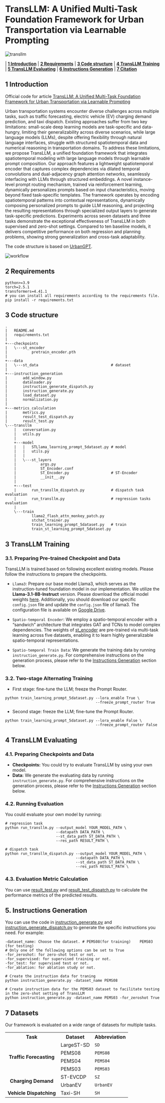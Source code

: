# TransLLM: A Unified Multi-Task Foundation Framework for Urban Transportation via Learnable Prompting

<!-- TODO: 将这里的图片替换为你们项目的Logo或核心架构图 -->
![transllm](./media/TransLLM.png)


<p align="center">

| **[1 Introduction](#introduction)** 
| **[2 Requirements](#requirements)**
| **[3 Code structure](#code-structure)** 
| **[4 TransLLM Training](#transllm-training)** 
| **[5 TransLLM Evaluating](#transllm-evaluating)** 
| **[6 Instructions Generation](#instructions-generation)** 
| **[7 Citation](#citation)**

</p>

<a id="introduction"></a>

## 1 Introduction
Official code for article [TransLLM: A Unified Multi-Task Foundation Framework for Urban Transportation via Learnable Prompting](https://arxiv.org/abs/YOUR_PAPER_ID)

Urban transportation systems encounter diverse challenges across multiple tasks, such as traffic forecasting, electric vehicle (EV) charging demand prediction, and taxi dispatch. Existing approaches suffer from two key limitations: small-scale deep learning models are task-specific and data-hungry, limiting their generalizability across diverse scenarios, while large language models (LLMs), despite offering flexibility through natural language interfaces, struggle with structured spatiotemporal data and numerical reasoning in transportation domains. To address these limitations, we propose TransLLM, a unified foundation framework that integrates spatiotemporal modeling with large language models through learnable prompt composition. Our approach features a lightweight spatiotemporal encoder that captures complex dependencies via dilated temporal convolutions and dual-adjacency graph attention networks, seamlessly interfacing with LLMs through structured embeddings. A novel instance-level prompt routing mechanism, trained via reinforcement learning, dynamically personalizes prompts based on input characteristics, moving beyond fixed task-specific templates. The framework operates by encoding spatiotemporal patterns into contextual representations, dynamically composing personalized prompts to guide LLM reasoning, and projecting the resulting representations through specialized output layers to generate task-specific predictions. Experiments across seven datasets and three tasks demonstrate the exceptional effectiveness of TransLLM in both supervised and zero-shot settings. Compared to ten baseline models, it delivers competitive performance on both regression and planning problems, showing strong generalization and cross-task adaptability.

The code structure is based on [UrbanGPT](https://github.com/HKUDS/UrbanGPT.git).

![workflow](./media/Workflow.png)


<a id="requirements"></a>

## 2 Requirements
```
python>=3.9
torch=2.5.1
transformers=4.41.1
# you can install all requirements according to the requirements file.
pip install -r requirements.txt
```

<a id="code-structure"></a>

## 3 Code structure

```
.
|   README.md
|   requirements.txt
|   
+---checkpoints
|   \---st_encoder
|           pretrain_encoder.pth
|    
+---data
|   \---st_data                                 # dataset
|
+---instruction_generation
|       add_window.py
|       dataloader.py
|       instruction_generate_dispatch.py
|       instruction_generate.py
|       load_dataset.py
|       normalization.py
|                  
+---metrics_calculation
|       metrics.py
|       result_test_dispatch.py
|       result_test.py   
\---transllm
    |   conversation.py
    |   utils.py
    |           
    +---model
    |   |   STLlama_learning_prompt_5dataset.py # model
    |   |   utils.py
    |   |   
    |   \---st_layers
    |           args.py
    |           ST_Encoder.conf
    |           ST_Encoder.py                   # ST-Encoder
    |           __init__.py
    |           
    +---test
    |       run_transllm_dispatch.py            # dispatch task evaluation
    |       run_transllm.py                     # regression tasks evaluation  
    |   
    \---train
            llama2_flash_attn_monkey_patch.py
            stchat_trainer.py
            train_learning_prompt_5dataset.py   # train
            train_st_learning_prompt_5dataset.py
```

<a id="TransLLM Training"></a>

## 3 TransLLM Training

<a id='Prepare Pre-trained Checkpoint and Data'></a>

### 3.1. Preparing Pre-trained Checkpoint and Data
TransLLM is trained based on following excellent existing models.
Please follow the instructions to prepare the checkpoints.

- `Llama3`:
  Prepare our base model Llama3, which serves as the instruction-tuned foundation model in our implementation. We utilize the **Llama-3.1-8B-Instruct** version. Please download the official model weights [here](https://huggingface.co/meta-llama/Llama-3.1-8B-Instruct). 
  Additionally, you should download our specific `config.json` file and update the `config.json` file of llama3. The configuration file is available on [Google Drive](https://drive.google.com/file/d/1ngKdAZ0EKmIXJWVYe42KA6TW99XXN7SX/view?usp=drive_link).
  
- `Spatio-temporal Encoder`:
  We employ a spatio-temporal encoder with a “sandwich” architecture that integrates GAT and TCNs to model complex dependencies. The weights of [st_encoder](https://drive.google.com/drive/folders/111uSBU5P4ZdzCU5OiPSm7xNUfNIaxT3D?usp=drive_link) are pre-trained via multi-task learning across five datasets, enabling it to learn highly generalizable spatio-temporal representations.

- `Spatio-temporal Train Data`:
  We generate the training data by running `instruction_generate.py`. For comprehensive instructions on the generation process, please refer to the [Instructions Generation](#Instructions-Generation) section below.

<a id='Two-stage Alternating Training '></a>

### 3.2. Two-stage Alternating Training 

- First stage: fine-tune the LLM; freeze the Prompt Router.

```shell
python train_learning_prompt_5dataset.py --lora_enable True \
                                         --freeze_prompt_router True
```

- Second stage: freeze the LLM; fine-tune the Prompt Router.

```shell
python train_learning_prompt_5dataset.py --lora_enable False \
                                         --freeze_prompt_router False
```

<a id='TransLLM Evaluating'></a>

## 4 TransLLM Evaluating

<a id='Preparing Checkpoints and Data'></a>

### 4.1. Preparing Checkpoints and Data

* **Checkpoints:** You could try to evaluate TransLLM by using your own model.
* **Data:** We generate the evaluating data by running `instruction_generate.py`. For comprehensive instructions on the generation process, please refer to the [Instructions Generation](#Instructions-Generation) section below.

<a id='Running Evaluation'></a>

### 4.2. Running Evaluation

You could evaluate your own model by running:
```shell
# regression task
python run_transllm.py --output_model YOUR_MODEL_PATH \
                       --datapath DATA_PATH \
                       --st_data_path ST_DATA_PATH \
                       --res_path RESULT_PATH \ 
                       
# dispatch task
python run_transllm_dispatch.py --output_model YOUR_MODEL_PATH \
                                --datapath DATA_PATH \
                                --st_data_path ST_DATA_PATH \
                                --res_path RESULT_PATH \ 
```

### 4.3. Evaluation Metric Calculation

<a id='Evaluation Metric Calculation'></a>

You can use [result_test.py](./metric_calculation/result_test.py) and [result_test_dispatch.py](./metric_calculation/result_test_dispatch.py) to calculate the performance metrics of the predicted results. 


## 5. Instructions Generation

<a id='Instructions-Generation'></a>

You can use the code in [instruction_generate.py](./instruction_generate/instruction_generate.py) and [instruction_generate_dispatch.py](./instruction_generate/instruction_dispatch.py) to generate the specific instructions you need. For example: 

```
-dataset_name: Choose the dataset. # PEMS08(for training)    PEMS03 (for testing)
# Only one of the following options can be set to True
-for_zeroshot: for zero-shot test or not.
-for_supervised: for supervised training or not.
-for_test: for supervised test or not.
-for_ablation: for ablation study or not.

# Create the instruction data for traning
python instruction_generate.py -dataset_name PEMS08

# Create instruction data for the PEMS03 dataset to facilitate testing in the zero-shot setting of TransLLM
python instruction_generate.py -dataset_name PEMS03 -for_zeroshot True
```


<a id="datasets"></a>

## 7 Datasets

Our framework is evaluated on a wide range of datasets for multiple tasks.

<table>
  <tr>
    <th>Task</th>
    <th>Dataset</th>
    <th>Abbreviation</th>
  </tr>
  <tr>
    <td rowspan="4" align="center"><b>Traffic Forecasting</b></td>
    <td>LargeST-SD</td>
    <td><code>SD</code></td>
  </tr>
  <tr>
    <td>PEMS08</td>
    <td><code>PEMS08</code></td>
  </tr>
  <tr>
    <td>PEMS04</td>
    <td><code>PEMS04</code></td>
  </tr>
  <tr>
    <td>PEMS03</td>
    <td><code>PEMS03</code></td>
  </tr>
  <tr>
    <td rowspan="2" align="center"><b>Charging Demand</b></td>
    <td>ST-EVCDP</td>
    <td><code>SZ</code></td>
  </tr>
  <tr>
    <td>UrbanEV</td>
    <td><code>UrbanEV</code></td>
  </tr>
  <tr>
    <td align="center"><b>Vehicle Dispatching</b></td>
    <td>Taxi-SH</td>
    <td><code>SH</code></td>
  </tr>
</table>


<!-- <a id="citation"></a>

## 8 Citation

If you find our work useful for your research, please cite our paper:

```bibtex
@misc{yourlastname2025transllm,
      title={TransLLM: A Unified Framework for Urban Mobility Intelligence with Large Language Models}, 
      author={Author One and Author Two and Author Three},
      year={2025},
      eprint={YOUR_ARXIV_ID_HERE},
      archivePrefix={arXiv},
      primaryClass={cs.AI}
}
``` -->